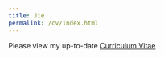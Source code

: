 ```yaml
---
title: Jie
permalink: /cv/index.html
---
```

Please view my up-to-date [Curriculum Vitae](https://jieyang1987.github.io/files/Academic_CV.pdf)
